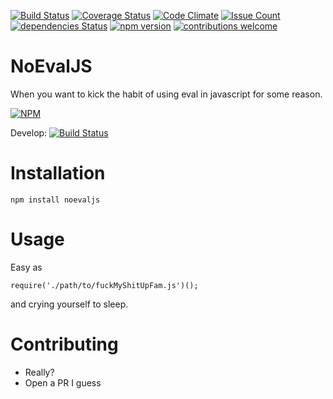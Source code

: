 [![Build Status](https://travis-ci.org/asciifaceman/noevaljs.svg?branch=master)](https://travis-ci.org/asciifaceman/noevaljs) [![Coverage Status](https://coveralls.io/repos/github/asciifaceman/noevaljs/badge.svg?branch=develop)](https://coveralls.io/github/asciifaceman/noevaljs?branch=develop) [![Code Climate](https://codeclimate.com/github/asciifaceman/noevaljs/badges/gpa.svg)](https://codeclimate.com/github/asciifaceman/noevaljs) [![Issue Count](https://codeclimate.com/github/asciifaceman/noevaljs/badges/issue_count.svg)](https://codeclimate.com/github/asciifaceman/noevaljs) [![dependencies Status](https://david-dm.org/asciifaceman/noevaljs/status.svg)](https://david-dm.org/asciifaceman/noevaljs) [![npm version](https://badge.fury.io/js/noevaljs.svg)](https://badge.fury.io/js/noevaljs) [![contributions welcome](https://img.shields.io/badge/contributions-welcome-brightgreen.svg?style=flat)](https://github.com/asciifaceman/noevaljs/issues)
# NoEvalJS
When you want to kick the habit of using eval in javascript for some reason.

[![NPM](https://nodei.co/npm/noevaljs.png?downloads=true&downloadRank=true&stars=true)](https://nodei.co/npm/noevaljs/)

Develop: [![Build Status](https://travis-ci.org/asciifaceman/noevaljs.svg?branch=develop)](https://travis-ci.org/asciifaceman/noevaljs)


# Installation
`npm install noevaljs`

# Usage
Easy as 

 `require('./path/to/fuckMyShitUpFam.js')();`

 and crying yourself to sleep.

# Contributing
* Really?
* Open a PR I guess